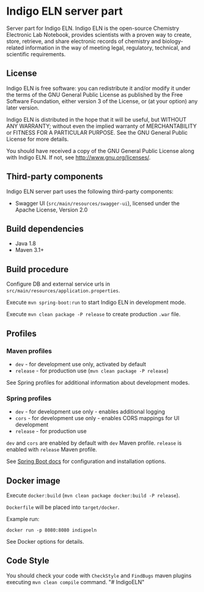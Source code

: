 # Indigo ELN server part

Server part for Indigo ELN. Indigo ELN is the open-source Chemistry Electronic Lab Notebook, provides scientists with
a proven way to create, store, retrieve, and share electronic records of chemistry and biology-related information
in the way of meeting legal, regulatory, technical, and scientific requirements.

## License

Indigo ELN is free software: you can redistribute it and/or modify
it under the terms of the GNU General Public License as published by
the Free Software Foundation, either version 3 of the License, or
(at your option) any later version.

Indigo ELN is distributed in the hope that it will be useful,
but WITHOUT ANY WARRANTY; without even the implied warranty of
MERCHANTABILITY or FITNESS FOR A PARTICULAR PURPOSE.  See the
GNU General Public License for more details.

You should have received a copy of the GNU General Public License
along with Indigo ELN.  If not, see <http://www.gnu.org/licenses/>.

## Third-party components

Indigo ELN server part uses the following third-party components: 

- Swagger UI (`src/main/resources/swagger-ui`), licensed under the Apache License, Version 2.0

## Build dependencies

- Java 1.8
- Maven 3.1+

## Build procedure

Configure DB and external service urls in `src/main/resources/application.properties`.

Execute `mvn spring-boot:run` to start Indigo ELN in development mode.

Execute `mvn clean package -P release` to create production `.war` file.

## Profiles

### Maven profiles

- `dev` - for development use only, activated by default
- `release` - for production use (`mvn clean package -P release`)

See Spring profiles for additional information about development modes.

### Spring profiles

- `dev` - for development use only - enables additional logging
- `cors` - for development use only - enables CORS mappings for UI development
- `release` - for production use

`dev` and `cors` are enabled by default with `dev` Maven profile. `release` is enabled with `release` Maven profile.

See [Spring Boot docs](http://docs.spring.io/spring-boot/docs/current/reference/htmlsingle/) for configuration and installation options.

## Docker image

Execute `docker:build` (`mvn clean package docker:build -P release`).

`Dockerfile` will be placed into `target/docker`.

Example run:
 
`docker run -p 8080:8080 indigoeln`

See Docker options for details.

## Code Style

You should check your code with `CheckStyle` and `FindBugs` maven plugins executing `mvn clean compile` command. 
"# IndigoELN" 
